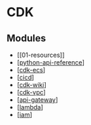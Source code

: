 CDK
===

Modules
---

- [[01-resources]]
- [[python-api-reference]]
- [[cdk-ecs]]
- [[cicd]]
- [[cdk-wiki]]
- [[cdk-vpc]]
- [[api-gateway]]
- [[lambda]]
- [[iam]]

[//begin]: # "Autogenerated link references for markdown compatibility"
[python-api-reference]: python-api-reference/python-api-reference.md "Python API Reference"
[cdk-ecs]: ecs/cdk-ecs.md "CDK ECS"
[cicd]: cicd/cicd.md "CICD"
[cdk-wiki]: wiki/cdk-wiki.md "CDK Wiki"
[cdk-vpc]: vpc/cdk-vpc.md "CDK VPC"
[api-gateway]: api-gateway/api-gateway.md "API Gateway"
[lambda]: lambda/lambda.md "Lambda"
[iam]: iam/iam.md "IAM"
[//end]: # "Autogenerated link references"